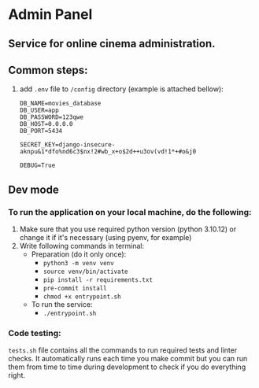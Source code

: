 # Admin Panel
## Service for online cinema administration. 

## Common steps:
1. add `.env` file to `/config` directory (example is attached bellow): 
    ```
    DB_NAME=movies_database
    DB_USER=app
    DB_PASSWORD=123qwe
    DB_HOST=0.0.0.0
    DB_PORT=5434

    SECRET_KEY=django-insecure-aknpu&1*dfo%nd6c3$nx!2#wb_x+o$2d++u3ov(vd!1*+#o&j0 

    DEBUG=True
    ```

## Dev mode

### To run the application on your local machine, do the following:
1. Make sure that you use required python version (python 3.10.12) or change it if it's necessary (using pyenv, for example)
2. Write following commands in terminal:
    * Preparation (do it only once):
        * `python3 -m venv venv`
        * `source venv/bin/activate`
        * `pip install -r requirements.txt`
        * `pre-commit install`
        * `chmod +x entrypoint.sh`
    * To run the service:
        * `./entrypoint.sh`

### Code testing: 
`tests.sh` file contains all the commands to run required tests and linter checks. It automatically runs each time you make commit but you can run them from time to time during development to check if you do everything right.
